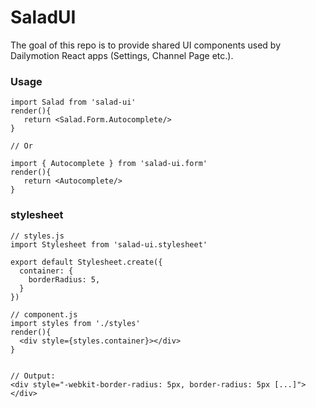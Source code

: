 # SaladUI

The goal of this repo is to provide shared UI components used by Dailymotion React apps (Settings, Channel Page etc.).

### Usage

```
import Salad from 'salad-ui'
render(){
   return <Salad.Form.Autocomplete/>
}

// Or

import { Autocomplete } from 'salad-ui.form'
render(){
   return <Autocomplete/>
}
```




### stylesheet

```
// styles.js
import Stylesheet from 'salad-ui.stylesheet'

export default Stylesheet.create({
  container: {
    borderRadius: 5,
  }
})

// component.js
import styles from './styles'
render(){
  <div style={styles.container}></div>
}


// Output:
<div style="-webkit-border-radius: 5px, border-radius: 5px [...]"></div>
```
